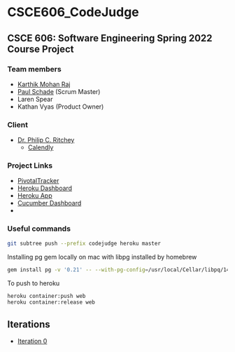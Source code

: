 # CSCE606_CodeJudge

## CSCE 606: Software Engineering Spring 2022 Course Project

### Team members

- [Karthik Mohan Raj](https://www.linkedin.com/in/the-raj)
- [Paul Schade](https://people.tamu.edu/~pascha/) (Scrum Master)
- Laren Spear
- Kathan Vyas (Product Owner)

### Client

- [Dr. Philip C. Ritchey](https://people.engr.tamu.edu/pcr/index.html)
  - [Calendly](https://calendly.com/pcr/15-min-office-hours-appointment)

### Project Links

- [PivotalTracker](https://www.pivotaltracker.com/n/projects/2555182)
- [Heroku Dashboard](https://dashboard.heroku.com/apps/csce606-codejudge)
- [Heroku App](https://csce606-codejudge.herokuapp.com)
- [Cucumber Dashboard](https://studio.cucumber.io/projects/317601)
-

### Useful commands

```sh
git subtree push --prefix codejudge heroku master
```

Installing pg gem locally on mac with libpg installed by homebrew

```sh
gem install pg -v '0.21' -- --with-pg-config=/usr/local/Cellar/libpq/14.2/bin/pg_config
```

To push to heroku

```sh
heroku container:push web
heroku container:release web
```

## Iterations

- [Iteration 0](https://github.com/the-raj/CSCE606_CodeJudge/blob/master/documentation/Spring2022/i0.tar)
